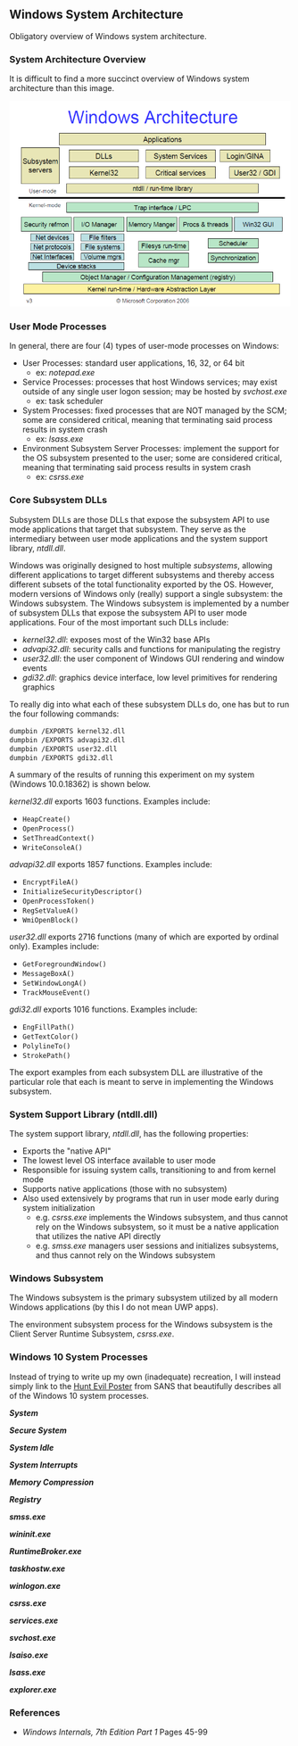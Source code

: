 ## Windows System Architecture

Obligatory overview of Windows system architecture.

### System Architecture Overview

It is difficult to find a more succinct overview of Windows system architecture than this image.

![SystemArchitecture](Local/SystemArchitecture.png)

### User Mode Processes

In general, there are four (4) types of user-mode processes on Windows:

- User Processes: standard user applications, 16, 32, or 64 bit
    - ex: _notepad.exe_
- Service Processes: processes that host Windows services; may exist outside of any single user logon session; may be hosted by _svchost.exe_
    - ex: task scheduler
- System Processes: fixed processes that are NOT managed by the SCM; some are considered critical, meaning that terminating said process results in system crash
    - ex: _lsass.exe_
- Environment Subsystem Server Processes: implement the support for the OS subsystem presented to the user; some are considered critical, meaning that terminating said process results in system crash
    - ex: _csrss.exe_
 
### Core Subsystem DLLs

Subsystem DLLs are those DLLs that expose the subsystem API to use mode applications that target that subsystem. They serve as the intermediary between user mode applications and the system support library, _ntdll.dll_.

Windows was originally designed to host multiple _subsystems_, allowing different applications to target different subsystems and thereby access different subsets of the total functionality exported by the OS. However, modern versions of Windows only (really) support a single subsystem: the Windows subsystem. The Windows subsystem is implemented by a number of subsystem DLLs that expose the subsystem API to user mode applications. Four of the most important such DLLs include:

- _kernel32.dll_: exposes most of the Win32 base APIs
- _advapi32.dll_: security calls and functions for manipulating the registry
- _user32.dll_: the user component of Windows GUI rendering and window events
- _gdi32.dll_: graphics device interface, low level primitives for rendering graphics

To really dig into what each of these subsystem DLLs do, one has but to run the four following commands:

```
dumpbin /EXPORTS kernel32.dll
dumpbin /EXPORTS advapi32.dll
dumpbin /EXPORTS user32.dll
dumpbin /EXPORTS gdi32.dll
```
A summary of the results of running this experiment on my system (Windows 10.0.18362) is shown below.

_kernel32.dll_ exports 1603 functions. Examples include:

- `HeapCreate()`
- `OpenProcess()`
- `SetThreadContext()`
- `WriteConsoleA()`

_advapi32.dll_ exports 1857 functions. Examples include:

- `EncryptFileA()`
- `InitializeSecurityDescriptor()`
- `OpenProcessToken()`
- `RegSetValueA()`
- `WmiOpenBlock()`

_user32.dll_ exports 2716 functions (many of which are exported by ordinal only). Examples include:

- `GetForegroundWindow()`
- `MessageBoxA()`
- `SetWindowLongA()`
- `TrackMouseEvent()`

_gdi32.dll_ exports 1016 functions. Examples include:

- `EngFillPath()`
- `GetTextColor()`
- `PolylineTo()`
- `StrokePath()`

The export examples from each subsystem DLL are illustrative of the particular role that each is meant to serve in implementing the Windows subsystem.

### System Support Library (ntdll.dll)

The system support library, _ntdll.dll_, has the following properties:

- Exports the "native API"
- The lowest level OS interface available to user mode
- Responsible for issuing system calls, transitioning to and from kernel mode
- Supports native applications (those with no subsystem)
- Also used extensively by programs that run in user mode early during system initialization
    - e.g. _csrss.exe_ implements the Windows subsystem, and thus cannot rely on the Windows subsystem, so it must be a native application that utilizes the native API directly
    - e.g. _smss.exe_ managers user sessions and initializes subsystems, and thus cannot rely on the Windows subsystem
 
### Windows Subsystem

The Windows subsystem is the primary subsystem utilized by all modern Windows applications (by this I do not mean UWP apps). 

The environment subsystem process for the Windows subsystem is the Client Server Runtime Subsystem, _csrss.exe_.

### Windows 10 System Processes

Instead of trying to write up my own (inadequate) recreation, I will instead simply link to the [Hunt Evil Poster](Local/SANS_Poster_2018_Hunt_Evil_FINAL.pdf) from SANS that beautifully describes all of the Windows 10 system processes.

**_System_**

**_Secure System_**

**_System Idle_**

**_System Interrupts_**

**_Memory Compression_**

**_Registry_**

**_smss.exe_**

**_wininit.exe_**

**_RuntimeBroker.exe_**

**_taskhostw.exe_**

**_winlogon.exe_**

**_csrss.exe_**

**_services.exe_**

**_svchost.exe_**

**_lsaiso.exe_**

**_lsass.exe_**

**_explorer.exe_**

### References

- _Windows Internals, 7th Edition Part 1_ Pages 45-99
